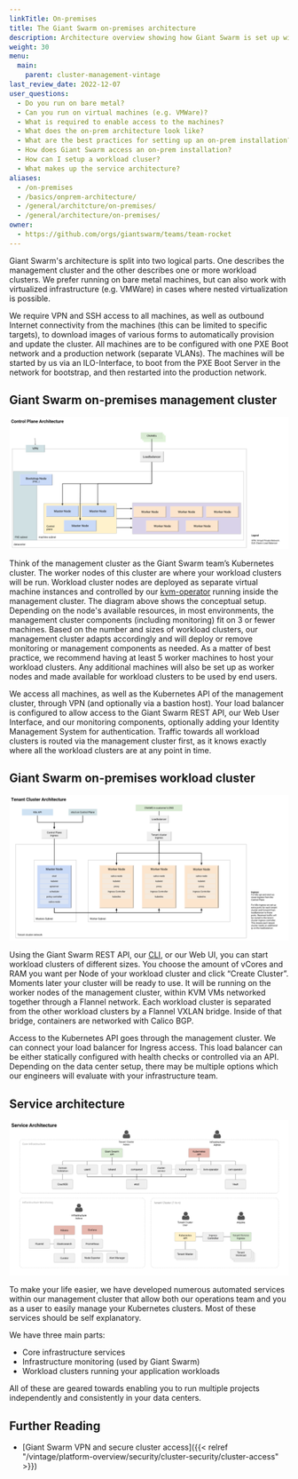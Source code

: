```yaml
---
linkTitle: On-premises
title: The Giant Swarm on-premises architecture
description: Architecture overview showing how Giant Swarm is set up within a customer data center on bare metal or virtual machines, using KVM as a virtualization layer.
weight: 30
menu:
  main:
    parent: cluster-management-vintage
last_review_date: 2022-12-07
user_questions:
  - Do you run on bare metal?
  - Can you run on virtual machines (e.g. VMWare)?
  - What is required to enable access to the machines?
  - What does the on-prem architecture look like?
  - What are the best practices for setting up an on-prem installation?
  - How does Giant Swarm access an on-prem installation?
  - How can I setup a workload cluser?
  - What makes up the service architecture?
aliases:
  - /on-premises
  - /basics/onprem-architecture/
  - /general/architcture/on-premises/
  - /general/architecture/on-premises/
owner:
  - https://github.com/orgs/giantswarm/teams/team-rocket
---
```


Giant Swarm's architecture is split into two logical parts. One describes the management cluster and the other describes one or more workload clusters. We prefer running on bare metal machines, but can also work with virtualized infrastructure (e.g. VMWare) in cases where nested virtualization is possible.

We require VPN and SSH access to all machines, as well as outbound Internet connectivity from the machines (this can be limited to specific targets), to download images of various forms to automatically provision and update the cluster. All machines are to be configured with one PXE Boot network and a production network (separate VLANs). The machines will be started by us via an ILO-Interface, to boot from the PXE Boot Server in the network for bootstrap, and then restarted into the production network.

## Giant Swarm on-premises management cluster

![On-premises Control Plane architecture](architecture-onprem-control-plane.png)

Think of the management cluster as the Giant Swarm team’s Kubernetes cluster. The worker nodes of this cluster are where your workload clusters will be run. Workload cluster nodes are deployed as separate virtual machine instances and controlled by our [kvm-operator](https://github.com/giantswarm/kvm-operator/) running inside the management cluster. The diagram above shows the conceptual setup. Depending on the node's available resources, in most environments, the management cluster components (including monitoring) fit on 3 or fewer machines. Based on the number and sizes of workload clusters, our management cluster adapts accordingly and will deploy or remove monitoring or management components as needed. As a matter of best practice, we recommend having at least 5 worker machines to host your workload clusters. Any additional machines will also be set up as worker nodes and made available for workload clusters to be used by end users.

We access all machines, as well as the Kubernetes API of the management cluster, through VPN (and optionally via a bastion host). Your load balancer is configured to allow access to the Giant Swarm REST API, our Web User Interface, and our monitoring components, optionally adding your Identity Management System for authentication. Traffic towards all workload clusters is routed via the management cluster first, as it knows exactly where all the workload clusters are at any point in time.

## Giant Swarm on-premises workload cluster

![On-premises workload cluster architecture](architecture-onprem-tenant-cluster.png)

Using the Giant Swarm REST API, our [CLI](https://github.com/giantswarm/gsctl), or our Web UI, you can start workload clusters of different sizes. You choose the amount of vCores and RAM you want per Node of your workload cluster and click “Create Cluster”. Moments later your cluster will be ready to use. It will be running on the worker nodes of the management cluster, within KVM VMs networked together through a Flannel network. Each workload cluster is separated from the other workload clusters by a Flannel VXLAN bridge. Inside of that bridge, containers are networked with Calico BGP.

Access to the Kubernetes API goes through the management cluster. We can connect your load balancer for Ingress access. This load balancer can be either statically configured with health checks or controlled via an API. Depending on the data center setup, there may be multiple options which our engineers will evaluate with your infrastructure team.

## Service architecture

![Service Architecture](architecture-onprem-services.png)

To make your life easier, we have developed numerous automated services within our management cluster that allow both our operations team and you as a user to easily manage your Kubernetes clusters. Most of these services should be self explanatory.

We have three main parts:

* Core infrastructure services
* Infrastructure monitoring (used by Giant Swarm)
* Workload clusters running your application workloads

All of these are geared towards enabling you to run multiple projects independently and consistently in your data centers.

## Further Reading

* [Giant Swarm VPN and secure cluster access]({{< relref "/vintage/platform-overview/security/cluster-security/cluster-access" >}})
